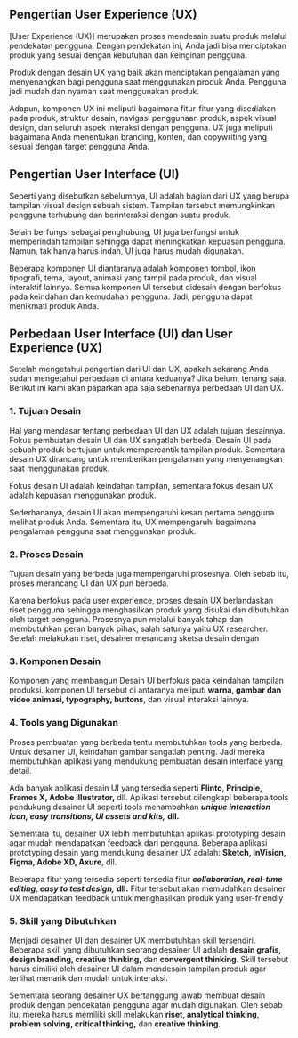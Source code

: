 
## Pengertian User Experience (UX)

[User Experience (UX)] merupakan proses mendesain suatu produk melalui pendekatan pengguna. Dengan pendekatan ini, Anda jadi bisa menciptakan produk yang sesuai dengan kebutuhan dan keinginan pengguna.

Produk dengan desain UX yang baik akan menciptakan pengalaman yang menyenangkan bagi pengguna saat menggunakan produk Anda. Pengguna jadi mudah dan nyaman saat menggunakan produk.

Adapun, komponen UX ini meliputi bagaimana fitur-fitur yang disediakan pada produk, struktur desain, navigasi penggunaan produk, aspek visual design, dan seluruh aspek interaksi dengan pengguna. UX juga meliputi bagaimana Anda menentukan branding, konten, dan copywriting yang sesuai dengan target pengguna Anda.

## Pengertian User Interface (UI)

Seperti yang disebutkan sebelumnya, UI adalah bagian dari UX yang berupa tampilan visual design sebuah sistem. Tampilan tersebut memungkinkan pengguna terhubung dan berinteraksi dengan suatu produk.

Selain berfungsi sebagai penghubung, UI juga berfungsi untuk memperindah tampilan sehingga dapat meningkatkan kepuasan pengguna. Namun, tak hanya harus indah, UI juga harus mudah digunakan.

Beberapa komponen UI diantaranya adalah komponen tombol, ikon tipografi, tema, layout, animasi yang tampil pada produk, dan visual interaktif lainnya. Semua komponen UI tersebut didesain dengan berfokus pada keindahan dan kemudahan pengguna. Jadi, pengguna dapat menikmati produk Anda.


## Perbedaan User Interface (UI) dan User Experience (UX)

Setelah mengetahui pengertian dari UI dan UX, apakah sekarang Anda sudah mengetahui perbedaan di antara keduanya? Jika belum, tenang saja. Berikut ini kami akan paparkan apa saja sebenarnya perbedaan UI dan UX.

### 1. Tujuan Desain

Hal yang mendasar tentang perbedaan UI dan UX adalah tujuan desainnya. Fokus pembuatan desain UI dan UX sangatlah berbeda. Desain UI pada sebuah produk bertujuan untuk mempercantik tampilan produk. Sementara desain UX dirancang untuk memberikan pengalaman yang menyenangkan saat menggunakan produk.

Fokus desain UI adalah keindahan tampilan, sementara fokus desain UX adalah kepuasan menggunakan produk.

Sederhananya, desain UI akan mempengaruhi kesan pertama pengguna melihat produk Anda. Sementara itu, UX mempengaruhi bagaimana pengalaman pengguna saat menggunakan produk.

### 2. Proses Desain

Tujuan desain yang berbeda juga mempengaruhi prosesnya. Oleh sebab itu, proses merancang UI dan UX pun berbeda.

Karena berfokus pada user experience, proses desain UX berlandaskan riset pengguna sehingga menghasilkan produk yang disukai dan dibutuhkan oleh target pengguna. Prosesnya pun melalui banyak tahap dan membutuhkan peran banyak pihak, salah satunya yaitu UX researcher. Setelah melakukan riset, desainer merancang sketsa desain dengan 

### 3. Komponen Desain

Komponen yang membangun Desain UI berfokus pada keindahan tampilan produksi. komponen UI tersebut di antaranya meliputi  **warna, gambar dan video animasi, typography, buttons**, dan visual interaksi lainnya.


### 4. Tools yang Digunakan

Proses pembuatan yang berbeda tentu membutuhkan tools yang berbeda. Untuk desainer UI, keindahan gambar sangatlah penting. Jadi mereka membutuhkan aplikasi yang mendukung pembuatan desain interface yang detail.

Ada banyak aplikasi desain UI yang tersedia seperti  **Flinto, Principle, Frames X, Adobe illustrator,**  dll. Aplikasi tersebut dilengkapi beberapa tools pendukung desainer UI seperti tools menambahkan  **_unique interaction icon, easy transitions, UI assets and kits,_** **dll.**

Sementara itu, desainer UX lebih membutuhkan aplikasi prototyping desain agar mudah mendapatkan feedback dari pengguna. Beberapa aplikasi prototyping desain yang mendukung desainer UX adalah: **Sketch, InVision, Figma, Adobe XD, Axure**, dll.

Beberapa fitur yang tersedia seperti tersedia fitur  **_collaboration, real-time editing, easy to test design,_** **dll.** Fitur tersebut akan memudahkan desainer UX mendapatkan feedback untuk menghasilkan produk yang user-friendly

### 5. Skill yang Dibutuhkan

Menjadi desainer UI dan desainer UX membutuhkan skill tersendiri. Beberapa skill yang dibutuhkan seorang desainer UI adalah  **desain grafis, design branding, creative thinking,** dan **convergent thinking**. Skill tersebut harus dimiliki oleh desainer UI dalam mendesain tampilan produk agar terlihat menarik dan mudah untuk interaksi.

Sementara seorang desainer UX bertanggung jawab membuat desain produk dengan pendekatan pengguna agar mudah digunakan. Oleh sebab itu, mereka harus memiliki skill melakukan  **riset, analytical thinking, problem solving, critical thinking,**  dan **creative thinking**.
